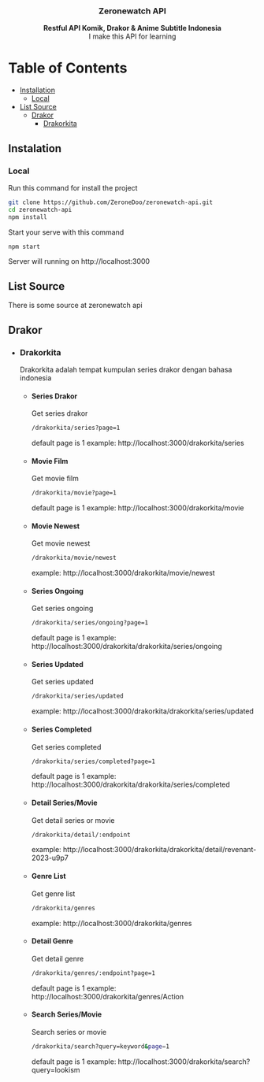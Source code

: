 <p align="center">
  <a href="https://github.com/ZeroneDoo/zeronewatch-api">
<!--     <img src="https://media.tenor.com/3S9l9HzhGVcAAAAC/shake-kaninayuta.gif" alt="Logo" width="200" height="200"> -->
  </a>

  <h3 align="center">Zeronewatch API</h3>

  <p align="center">
    <b>Restful API Komik, Drakor & Anime Subtitle Indonesia</b><br />
    <span>I make this API for learning</span>
    <br />
</p>

<h1> Table of Contents </h1>

- [Installation](#installation)
  - [Local](#local)
- [List Source](#list-source)
  - [Drakor](#drakor)
    - [Drakorkita](#drakorkita)

## Instalation

### Local

Run this command for install the project

```sh
git clone https://github.com/ZeroneDoo/zeronewatch-api.git
cd zeronewatch-api
npm install
```

Start your serve with this command

```sh
npm start
```

Server will running on http://localhost:3000

## List Source

There is some source at zeronewatch api

## Drakor
  - ### Drakorkita

    Drakorkita adalah tempat kumpulan series drakor dengan bahasa indonesia
  
    - #### Series Drakor

      Get series drakor

      ```bash
      /drakorkita/series?page=1
      ```
      default page is 1
      example: http://localhost:3000/drakorkita/series
  
    - #### Movie Film

      Get movie film

      ```bash
      /drakorkita/movie?page=1
      ```
      default page is 1
      example: http://localhost:3000/drakorkita/movie
  
    - #### Movie Newest

      Get movie newest

      ```bash
      /drakorkita/movie/newest
      ```
      example: http://localhost:3000/drakorkita/movie/newest
  
    - #### Series Ongoing

      Get series ongoing

      ```bash
      /drakorkita/series/ongoing?page=1
      ```
      default page is 1
      example: http://localhost:3000/drakorkita/drakorkita/series/ongoing
      
    - #### Series Updated

      Get series updated

      ```bash
      /drakorkita/series/updated
      ```
      example: http://localhost:3000/drakorkita/drakorkita/series/updated
      
    - #### Series Completed

      Get series completed

      ```bash
      /drakorkita/series/completed?page=1
      ```
      default page is 1
      example: http://localhost:3000/drakorkita/drakorkita/series/completed
      
    - #### Detail Series/Movie

      Get detail series or movie

      ```bash
      /drakorkita/detail/:endpoint
      ```
      example: http://localhost:3000/drakorkita/drakorkita/detail/revenant-2023-u9p7
          
    - #### Genre List

      Get genre list
  
      ```bash
      /drakorkita/genres
      ```
      example: http://localhost:3000/drakorkita/genres
    
    - #### Detail Genre

      Get detail genre
  
      ```bash
      /drakorkita/genres/:endpoint?page=1
      ```
      default page is 1
      example: http://localhost:3000/drakorkita/genres/Action

    - #### Search Series/Movie

      Search series or movie
  
      ```bash
      /drakorkita/search?query=keyword&page=1
      ```
      default page is 1
      example: http://localhost:3000/drakorkita/search?query=lookism
